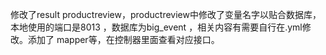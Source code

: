 
修改了result productreview，productreview中修改了变量名字以贴合数据库，本地使用的端口是8013 ，数据库为big_event ，相关内容有需要自行在.yml修改。添加了 mapper等，在控制器里面查看对应接口。
